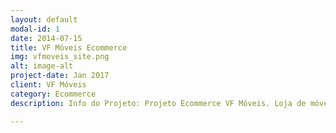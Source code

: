```yaml
---
layout: default
modal-id: 1
date: 2014-07-15
title: VF Móveis Ecommerce
img: vfmoveis_site.png
alt: image-alt
project-date: Jan 2017
client: VF Móveis
category: Ecommerce
description: Info do Projeto: Projeto Ecommerce VF Móveis. Loja de móveis de Piracicaba e Região. Softwares usados no Projeto: CMS Wodpress + Tema Storefront modificado. link para acessar o site completo: http://www.vfmoveis.com.br

---
```

